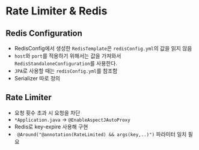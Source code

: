 # Rate Limiter & Redis

## Redis Configuration

- RedisConfig에서 생성한 `RedisTemplate`은 `redisConfig.yml`의 값을 읽지 않음
- `host`와 `port`를 적용하기 위해서는 값을 가져와서 `RedisStandaloneConfiguration`를 사용한다.
- `JPA`로 사용할 때는 `redisConfig.yml`를 참조함 
- Serializer 따로 정의

## Rate Limiter

- 요청 횟수 초과 시 요청을 차단
- `*Application.java` -> `@EnableAspectJAutoProxy` 
- Redis로 key-expire 사용해 구현
- `	@Around("@annotation(RateLimited) && args(key,..)")` 파라미터 일치 필요